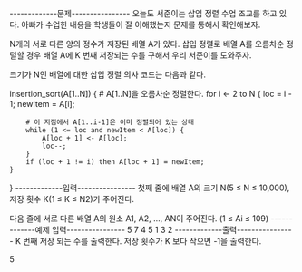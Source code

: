-------------문제----------------
오늘도 서준이는 삽입 정렬 수업 조교를 하고 있다. 아빠가 수업한 내용을 학생들이 잘 이해했는지 문제를 통해서 확인해보자.

N개의 서로 다른 양의 정수가 저장된 배열 A가 있다. 삽입 정렬로 배열 A를 오름차순 정렬할 경우 배열 A에 K 번째 저장되는 수를 구해서 우리 서준이를 도와주자.

크기가 N인 배열에 대한 삽입 정렬 의사 코드는 다음과 같다.

insertion_sort(A[1..N]) { # A[1..N]을 오름차순 정렬한다.
for i <- 2 to N {
loc = i - 1;
newItem = A[i];

        # 이 지점에서 A[1..i-1]은 이미 정렬되어 있는 상태
        while (1 <= loc and newItem < A[loc]) {
            A[loc + 1] <- A[loc];
            loc--;
        }
        if (loc + 1 != i) then A[loc + 1] = newItem;
    }
}
-------------입력----------------
첫째 줄에 배열 A의 크기 N(5 ≤ N ≤ 10,000), 저장 횟수 K(1 ≤ K ≤ N2)가 주어진다.

다음 줄에 서로 다른 배열 A의 원소 A1, A2, ..., AN이 주어진다. (1 ≤ Ai ≤ 109)
-------------예제 입력----------------
5 7
4 5 1 3 2
-------------출력----------------
K 번째 저장 되는 수를 출력한다. 저장 횟수가 K 보다 작으면 -1을 출력한다.

5